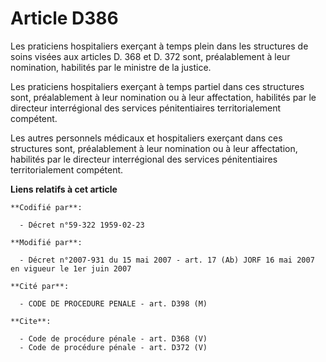 # Article D386

Les praticiens hospitaliers exerçant à temps plein dans les structures de soins visées aux articles D. 368 et D. 372 sont,
préalablement à leur nomination, habilités par le ministre de la justice. 

Les praticiens hospitaliers exerçant à temps partiel dans ces structures sont, préalablement à leur nomination ou à leur
affectation, habilités par le directeur interrégional des services pénitentiaires territorialement compétent. 

Les autres personnels médicaux et hospitaliers exerçant dans ces structures sont, préalablement à leur nomination ou à leur
affectation, habilités par le directeur interrégional des services pénitentiaires territorialement compétent.

**Liens relatifs à cet article**

	**Codifié par**:

	  - Décret n°59-322 1959-02-23

	**Modifié par**:

	  - Décret n°2007-931 du 15 mai 2007 - art. 17 (Ab) JORF 16 mai 2007 en vigueur le 1er juin 2007

	**Cité par**:

	  - CODE DE PROCEDURE PENALE - art. D398 (M)

	**Cite**:

	  - Code de procédure pénale - art. D368 (V)
	  - Code de procédure pénale - art. D372 (V)
